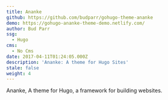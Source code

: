 ```yaml
---
title: Ananke
github: https://github.com/budparr/gohugo-theme-ananke
demo: https://gohugo-ananke-theme-demo.netlify.com/
author: Bud Parr
ssg:
  - Hugo
cms:
  - No Cms
date: 2017-04-11T01:24:05.000Z
description: 'Ananke: A theme for Hugo Sites'
stale: false
weight: 4
---
```


Ananke, A theme for Hugo, a framework for building websites.